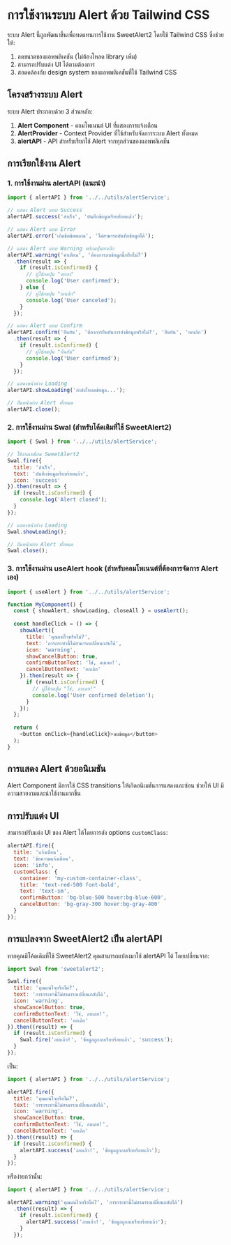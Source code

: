 # การใช้งานระบบ Alert ด้วย Tailwind CSS

ระบบ Alert นี้ถูกพัฒนาขึ้นเพื่อทดแทนการใช้งาน SweetAlert2 โดยใช้ Tailwind CSS ซึ่งช่วยให้:
1. ลดขนาดของแอพพลิเคชัน (ไม่ต้องโหลด library เพิ่ม)
2. สามารถปรับแต่ง UI ได้ตามต้องการ
3. สอดคล้องกับ design system ของแอพพลิเคชันที่ใช้ Tailwind CSS

## โครงสร้างระบบ Alert

ระบบ Alert ประกอบด้วย 3 ส่วนหลัก:
1. **Alert Component** - คอมโพเนนต์ UI ที่แสดงการแจ้งเตือน
2. **AlertProvider** - Context Provider ที่ใช้สำหรับจัดการระบบ Alert ทั้งหมด
3. **alertAPI** - API สำหรับเรียกใช้ Alert จากทุกส่วนของแอพพลิเคชัน

## การเรียกใช้งาน Alert

### 1. การใช้งานผ่าน alertAPI (แนะนำ)

```javascript
import { alertAPI } from '../../utils/alertService';

// แสดง Alert แบบ Success
alertAPI.success('สำเร็จ', 'บันทึกข้อมูลเรียบร้อยแล้ว');

// แสดง Alert แบบ Error
alertAPI.error('เกิดข้อผิดพลาด', 'ไม่สามารถบันทึกข้อมูลได้');

// แสดง Alert แบบ Warning พร้อมปุ่มยกเลิก
alertAPI.warning('คำเตือน', 'ต้องการลบข้อมูลนี้หรือไม่?')
  .then(result => {
    if (result.isConfirmed) {
      // ผู้ใช้กดปุ่ม "ตกลง"
      console.log('User confirmed');
    } else {
      // ผู้ใช้กดปุ่ม "ยกเลิก"
      console.log('User canceled');
    }
  });

// แสดง Alert แบบ Confirm
alertAPI.confirm('ยืนยัน', 'ต้องการยืนยันการส่งข้อมูลหรือไม่?', 'ยืนยัน', 'ยกเลิก')
  .then(result => {
    if (result.isConfirmed) {
      // ผู้ใช้กดปุ่ม "ยืนยัน"
      console.log('User confirmed');
    }
  });

// แสดงหน้าต่าง Loading
alertAPI.showLoading('กำลังโหลดข้อมูล...');

// ปิดหน้าต่าง Alert ทั้งหมด
alertAPI.close();
```

### 2. การใช้งานผ่าน Swal (สำหรับโค้ดเดิมที่ใช้ SweetAlert2)

```javascript
import { Swal } from '../../utils/alertService';

// ใช้งานเหมือน SweetAlert2
Swal.fire({
  title: 'สำเร็จ',
  text: 'บันทึกข้อมูลเรียบร้อยแล้ว',
  icon: 'success'
}).then(result => {
  if (result.isConfirmed) {
    console.log('Alert closed');
  }
});

// แสดงหน้าต่าง Loading
Swal.showLoading();

// ปิดหน้าต่าง Alert ทั้งหมด
Swal.close();
```

### 3. การใช้งานผ่าน useAlert hook (สำหรับคอมโพเนนต์ที่ต้องการจัดการ Alert เอง)

```javascript
import { useAlert } from '../../utils/alertService';

function MyComponent() {
  const { showAlert, showLoading, closeAll } = useAlert();
  
  const handleClick = () => {
    showAlert({
      title: 'คุณแน่ใจหรือไม่?',
      text: 'การกระทำนี้ไม่สามารถเปลี่ยนกลับได้',
      icon: 'warning',
      showCancelButton: true,
      confirmButtonText: 'ใช่, ลบเลย!',
      cancelButtonText: 'ยกเลิก'
    }).then(result => {
      if (result.isConfirmed) {
        // ผู้ใช้กดปุ่ม "ใช่, ลบเลย!"
        console.log('User confirmed deletion');
      }
    });
  };
  
  return (
    <button onClick={handleClick}>ลบข้อมูล</button>
  );
}
```

## การแสดง Alert ด้วยอนิเมชัน

Alert Component มีการใช้ CSS transitions ให้เกิดอนิเมชันการแสดงและซ่อน ช่วยให้ UI มีความสวยงามและน่าใช้งานมากขึ้น

## การปรับแต่ง UI

สามารถปรับแต่ง UI ของ Alert ได้โดยการส่ง options `customClass`:

```javascript
alertAPI.fire({
  title: 'แจ้งเตือน',
  text: 'ข้อความแจ้งเตือน',
  icon: 'info',
  customClass: {
    container: 'my-custom-container-class',
    title: 'text-red-500 font-bold',
    text: 'text-sm',
    confirmButton: 'bg-blue-500 hover:bg-blue-600',
    cancelButton: 'bg-gray-300 hover:bg-gray-400'
  }
});
```

## การแปลงจาก SweetAlert2 เป็น alertAPI

หากคุณมีโค้ดเดิมที่ใช้ SweetAlert2 คุณสามารถแปลงมาใช้ alertAPI ได้ โดยเปลี่ยนจาก:

```javascript
import Swal from 'sweetalert2';

Swal.fire({
  title: 'คุณแน่ใจหรือไม่?',
  text: 'การกระทำนี้ไม่สามารถเปลี่ยนกลับได้',
  icon: 'warning',
  showCancelButton: true,
  confirmButtonText: 'ใช่, ลบเลย!',
  cancelButtonText: 'ยกเลิก'
}).then((result) => {
  if (result.isConfirmed) {
    Swal.fire('ลบแล้ว!', 'ข้อมูลถูกลบเรียบร้อยแล้ว', 'success');
  }
});
```

เป็น:

```javascript
import { alertAPI } from '../../utils/alertService';

alertAPI.fire({
  title: 'คุณแน่ใจหรือไม่?',
  text: 'การกระทำนี้ไม่สามารถเปลี่ยนกลับได้',
  icon: 'warning',
  showCancelButton: true,
  confirmButtonText: 'ใช่, ลบเลย!',
  cancelButtonText: 'ยกเลิก'
}).then((result) => {
  if (result.isConfirmed) {
    alertAPI.success('ลบแล้ว!', 'ข้อมูลถูกลบเรียบร้อยแล้ว');
  }
});
```

หรือง่ายกว่านั้น:

```javascript
import { alertAPI } from '../../utils/alertService';

alertAPI.warning('คุณแน่ใจหรือไม่?', 'การกระทำนี้ไม่สามารถเปลี่ยนกลับได้')
  .then((result) => {
    if (result.isConfirmed) {
      alertAPI.success('ลบแล้ว!', 'ข้อมูลถูกลบเรียบร้อยแล้ว');
    }
  });
``` 